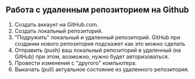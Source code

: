 ## Работа с удаленным репозиторием на Github

1. Создать аккаунт на GitHub.com.
2. Создать локальный репозиторий.
3. "Подружить" локальный и удаленный репозиторий. GitHub при создании нового репозитория подскажет как это можно сделать
4. Отправить (push) ваш локальный репозиторий в удаленный (на GitHub) при этом, возможно, нужно будет авторизоваться.
5. Провести изменения с "другого" компьютера.
6. Выкачать (pull) актуальное состояние из удаленного репозитория. 

